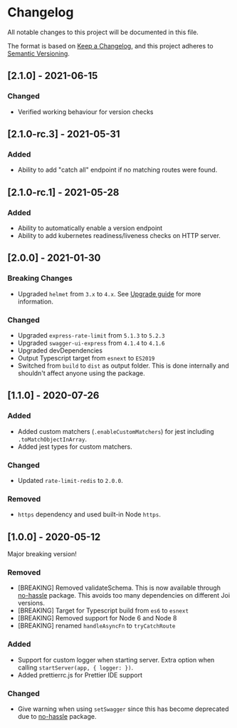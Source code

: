 # Changelog

All notable changes to this project will be documented in this file.

The format is based on [Keep a Changelog](https://keepachangelog.com/en/1.0.0/),
and this project adheres to [Semantic Versioning](https://semver.org/spec/v2.0.0.html).

## [2.1.0] - 2021-06-15

### Changed

- Verified working behaviour for version checks

## [2.1.0-rc.3] - 2021-05-31

### Added

- Ability to add "catch all" endpoint if no matching routes were found.

## [2.1.0-rc.1] - 2021-05-28

### Added

- Ability to automatically enable a version endpoint
- Ability to add kubernetes readiness/liveness checks on HTTP server.

## [2.0.0] - 2021-01-30

### Breaking Changes

- Upgraded `helmet` from `3.x` to `4.x`. See [Upgrade guide](https://github.com/helmetjs/helmet/wiki/Helmet-4-upgrade-guide) for more information.

### Changed

- Upgraded `express-rate-limit` from `5.1.3` to `5.2.3`
- Upgraded `swagger-ui-express` from `4.1.4` to `4.1.6`
- Upgraded devDependencies
- Output Typescript target from `esnext` to `ES2019`
- Switched from `build` to `dist` as output folder. This is done internally and shouldn't affect anyone using the package.

## [1.1.0] - 2020-07-26

### Added

- Added custom matchers (`.enableCustomMatchers`) for jest including `.toMatchObjectInArray`.
- Added jest types for custom matchers.

### Changed

- Updated `rate-limit-redis` to `2.0.0`.

### Removed

- `https` dependency and used built-in Node `https`.

## [1.0.0] - 2020-05-12

Major breaking version!

### Removed

- [BREAKING] Removed validateSchema. This is now available through [no-hassle](https://www.npmjs.com/package/no-hassle) package. This avoids too many dependencies on different Joi versions.
- [BREAKING] Target for Typescript build from `es6` to `esnext`
- [BREAKING] Removed support for Node 6 and Node 8
- [BREAKING] renamed `handleAsyncFn` to `tryCatchRoute`

### Added

- Support for custom logger when starting server. Extra option when calling `startServer(app, { logger: })`.
- Added prettierrc.js for Prettier IDE support

### Changed

- Give warning when using `setSwagger` since this has become deprecated due to [no-hassle](https://www.npmjs.com/package/no-hassle) package.

